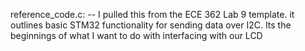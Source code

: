 reference_code.c:
-- I pulled this from the ECE 362 Lab 9 template. it outlines basic STM32 functionality for sending data over I2C. Its the beginnings of
what I want to do with interfacing with our LCD

